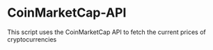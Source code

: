 # CoinMarketCap-API
This script uses the CoinMarketCap API to fetch the current prices of cryptocurrencies
